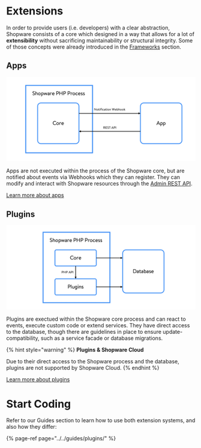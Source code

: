 # Extensions

In order to provide users \(i.e. developers\) with a clear abstraction, Shopware consists of a core which designed in a way that allows for a lot of **extensibility** without sacrificing maintainability or structural integrity. Some of those concepts were already introduced in the [Frameworks](../framework/) section.

## Apps

![](../../.gitbook/assets/app-extension-model.png)

Apps are not executed within the process of the Shopware core, but are notified about events via Webhooks which they can register. They can modify and interact with Shopware resources through the [Admin REST API](https://shopware.stoplight.io/docs/admin-api).

[Learn more about apps](apps-concept.md)

## Plugins

![](../../.gitbook/assets/plugin-extension-model.png)

Plugins are exectued within the Shopware core process and can react to events, execute custom code or extend services. They have direct access to the database, though there are guidelines in place to ensure update-compatibility, such as a service facade or database migrations.

{% hint style="warning" %}
**Plugins & Shopware Cloud**

Due to their direct access to the Shopware process and the database, plugins are not supported by Shopware Cloud. 
{% endhint %}

[Learn more about plugins](plugins-concept.md)

# Start Coding

Refer to our Guides section to learn how to use both extension systems, and also how they differ:

{% page-ref page="../../guides/plugins/" %}

